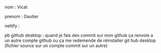 nom : Vicat

prenom : Gautier

netlify :

pb github desktop : quand je fais des commit sur mon github ça renvoie a un autre compte github ou ça me redemende de réinstaller git hub desktop (fichier source sur un compte commit sur un autre)